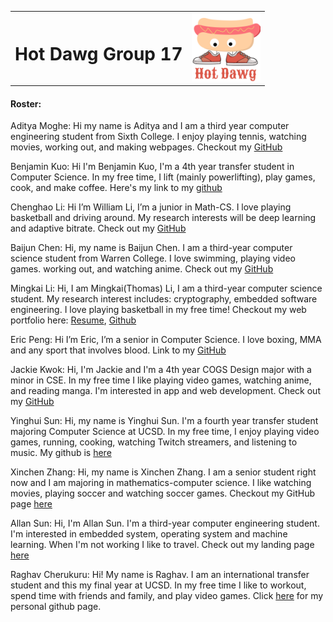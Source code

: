  <table>
    <tr>
    <td><h1> Hot Dawg Group 17 </h1></td>
    <td> <img src="branding/Hot%20Dawg%20Logo.png" width="110"> </td>
    </tr>
</table>

 


#### Roster:

Aditya Moghe: Hi my name is Aditya and I am a third year computer engineering student from Sixth College. I enjoy
playing tennis, watching movies, working out, and making webpages. Checkout my [GitHub](https://github.com/adityaamoghe)

Benjamin Kuo: Hi I'm Benjamin Kuo, I'm a 4th year transfer student in Computer Science. In my free time, I lift (mainly
powerlifting), play games, cook, and make coffee. Here's my link to my [github](https://github.com/benkwwuo)

Chenghao Li: Hi I’m William Li, I’m a junior in Math-CS. I love playing basketball and driving around. My research
interests will be deep learning and adaptive bitrate. Check out my [GitHub](https://github.com/WilliamLi0201)

Baijun Chen: Hi, my name is Baijun Chen. I am a third-year computer science student from Warren College. I love
swimming, playing video games. working out, and watching anime. Check out my [GitHub](https://github.com/cbj99)

Mingkai Li: Hi, I am Mingkai(Thomas) Li, I am a third-year computer science student. My research interest includes:
cryptography, embedded software engineering. I love playing basketball in my free time! Checkout my web portfolio here:
[Resume](https://thomas-web-esume.herokuapp.com/), [Github](https://github.com/ThomasLiARDJAVA)

Eric Peng: Hi I’m Eric, I’m a senior in Computer Science. I love boxing, MMA and any sport that involves blood. Link to
my [GitHub](https://github.com/3ricpeng)

Jackie Kwok: Hi, I'm Jackie and I'm a 4th year COGS Design major with a minor in CSE. In my free time I like playing
video games, watching anime, and reading manga. I'm interested in app and web development. Check out my
[GitHub](https://github.com/jkwok626)

Yinghui Sun: Hi, my name is Yinghui Sun. I'm a fourth year transfer student majoring Computer Science at UCSD. In my
free time, I enjoy playing video games, running, cooking, watching Twitch streamers, and listening to music. My github
is [here](https://github.com/yingersun)

Xinchen Zhang: Hi, my name is Xinchen Zhang. I am a senior student right now and I am majoring in mathematics-computer
science. I like watching movies, playing soccer and watching soccer games. Checkout my GitHub page
[here](https://github.com/XinchenZhang)

Allan Sun: Hi, I'm Allan Sun. I'm a third-year computer engineering student. I'm interested in embedded system,
operating system and machine learning. When I'm not working I like to travel. Check out my landing page
[here](https://s8sun.github.io/gitPage/)

Raghav Cherukuru: Hi! My name is Raghav. I am an international transfer student and this my final year at UCSD. In my
free time I like to workout, spend time with friends and family, and play video games. Click
[here](https://github.com/rcherukuru2000) for my personal github page.